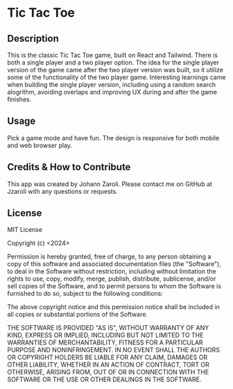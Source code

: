 # Tic Tac Toe

## Description
This is the classic Tic Tac Toe game, built on React and Tailwind. There is both a single player and a two player option. The idea for the single player version of the game came after the two player version was built, so it utilize some of the functionality of the two player game. Interesting learnings came when building the single player version, including using a random search alogrithm, avoiding overlaps and improving UX during and after the game finishes.

## Usage
Pick a game mode and have fun. The design is responsive for both mobile and web browser play.

## Credits & How to Contribute
This app was created by Johann Zaroli. Please contact me on GitHub at Jzaroli with any questions or requests.

## License
MIT License

Copyright (c) <2024>

Permission is hereby granted, free of charge, to any person obtaining a copy of this software and associated documentation files (the "Software"), to deal in the Software without restriction, including without limitation the rights to use, copy, modify, merge, publish, distribute, sublicense, and/or sell copies of the Software, and to permit persons to whom the Software is furnished to do so, subject to the following conditions:

The above copyright notice and this permission notice shall be included in all copies or substantial portions of the Software.

THE SOFTWARE IS PROVIDED "AS IS", WITHOUT WARRANTY OF ANY KIND, EXPRESS OR IMPLIED, INCLUDING BUT NOT LIMITED TO THE WARRANTIES OF MERCHANTABILITY, FITNESS FOR A PARTICULAR PURPOSE AND NONINFRINGEMENT. IN NO EVENT SHALL THE AUTHORS OR COPYRIGHT HOLDERS BE LIABLE FOR ANY CLAIM, DAMAGES OR OTHER LIABILITY, WHETHER IN AN ACTION OF CONTRACT, TORT OR OTHERWISE, ARISING FROM, OUT OF OR IN CONNECTION WITH THE SOFTWARE OR THE USE OR OTHER DEALINGS IN THE SOFTWARE.
